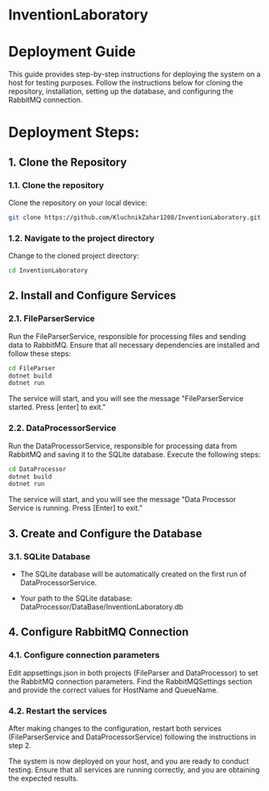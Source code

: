 # InventionLaboratory
# Deployment Guide

This guide provides step-by-step instructions for deploying the system on a host for testing purposes. Follow the instructions below for cloning the repository, installation, setting up the database, and configuring the RabbitMQ connection.

# Deployment Steps:

## 1. Clone the Repository

### 1.1. Clone the repository

Clone the repository on your local device:


```bash
git clone https://github.com/KluchnikZahar1208/InventionLaboratory.git
```

### 1.2. Navigate to the project directory

Change to the cloned project directory:


```bash
cd InventionLaboratory
```

## 2. Install and Configure Services

### 2.1. FileParserService

Run the FileParserService, responsible for processing files and sending data to RabbitMQ. Ensure that all necessary dependencies are installed and follow these steps:

```bash
cd FileParser
dotnet build
dotnet run
```

The service will start, and you will see the message "FileParserService started. Press [enter] to exit."

### 2.2. DataProcessorService

Run the DataProcessorService, responsible for processing data from RabbitMQ and saving it to the SQLite database. Execute the following steps:




```bash
cd DataProcessor
dotnet build
dotnet run
```

The service will start, and you will see the message "Data Processor Service is running. Press [Enter] to exit."

## 3. Create and Configure the Database

### 3.1. SQLite Database

+ The SQLite database will be automatically created on the first run of DataProcessorService.

+ Your path to the SQLite database: DataProcessor/DataBase/InventionLaboratory.db

## 4. Configure RabbitMQ Connection

### 4.1. Configure connection parameters

Edit appsettings.json in both projects (FileParser and DataProcessor) to set the RabbitMQ connection parameters. Find the RabbitMQSettings section and provide the correct values for HostName and QueueName.

### 4.2. Restart the services

After making changes to the configuration, restart both services (FileParserService and DataProcessorService) following the instructions in step 2.

The system is now deployed on your host, and you are ready to conduct testing. Ensure that all services are running correctly, and you are obtaining the expected results.

